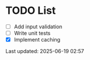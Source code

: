 # TODO List

- [ ] Add input validation
- [ ] Write unit tests
- [x] Implement caching

Last updated: 2025-06-19 02:57
